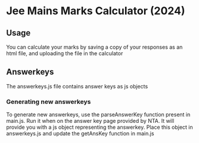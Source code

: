 # Jee Mains Marks Calculator (2024)

## Usage
You can calculate your marks by saving a copy of your responses as an html file, and uploading the file in the calculator

## Answerkeys
The answerkeys.js file contains answer keys as js objects

### Generating new answerkeys
To generate new answerkeys, use the parseAnswerKey function present in main.js. Run it when on the answer key page provided by NTA. It will provide you with a js object representing the answerkey. Place this object in answerkeys.js and update the getAnsKey function in main.js


